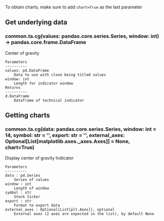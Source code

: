 To obtain charts, make sure to add `chart=True` as the last parameter

## Get underlying data 
### common.ta.cg(values: pandas.core.series.Series, window: int) -> pandas.core.frame.DataFrame

Center of gravity

    Parameters
    ----------
    values: pd.DataFrame
        Data to use with close being titled values
    window: int
        Length for indicator window
    Returns
    ----------
    d.DataFrame
        Dataframe of technical indicator

## Getting charts 
### common.ta.cg(data: pandas.core.series.Series, window: int = 14, symbol: str = '', export: str = '', external_axes: Optional[List[matplotlib.axes._axes.Axes]] = None, chart=True)

Display center of gravity Indicator

    Parameters
    ----------
    data : pd.Series
        Series of values
    window : int
        Length of window
    symbol : str
        Stock ticker
    export : str
        Format to export data
    external_axes : Optional[List[plt.Axes]], optional
        External axes (2 axes are expected in the list), by default None
